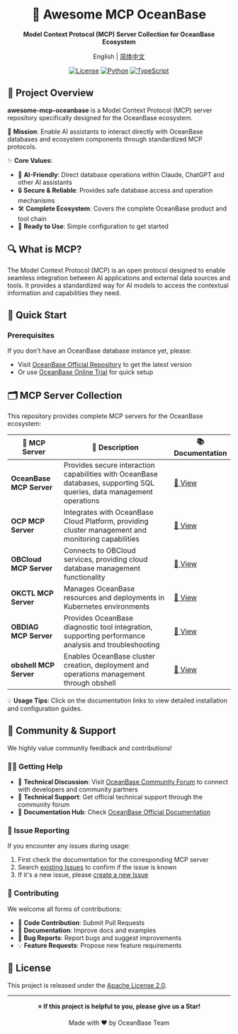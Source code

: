 <div align="center">

# 🌊 Awesome MCP OceanBase

**Model Context Protocol (MCP) Server Collection for OceanBase Ecosystem**

English | [简体中文](README_CN.md)

[![License](https://img.shields.io/badge/License-Apache%202.0-blue.svg)](LICENSE)
[![Python](https://img.shields.io/badge/Python-3.8+-green.svg)](https://python.org)
[![TypeScript](https://img.shields.io/badge/TypeScript-5.0+-blue.svg)](https://www.typescriptlang.org/)

</div>

## 📖 Project Overview

**awesome-mcp-oceanbase** is a Model Context Protocol (MCP) server repository specifically designed for the OceanBase ecosystem.

🎯 **Mission**: Enable AI assistants to interact directly with OceanBase databases and ecosystem components through standardized MCP protocols.

✨ **Core Values**:
- 🤖 **AI-Friendly**: Direct database operations within Claude, ChatGPT and other AI assistants
- 🔒 **Secure & Reliable**: Provides safe database access and operation mechanisms
- 🛠️ **Complete Ecosystem**: Covers the complete OceanBase product and tool chain
- 🚀 **Ready to Use**: Simple configuration to get started

## 🔍 What is MCP?

The Model Context Protocol (MCP) is an open protocol designed to enable seamless integration between AI applications and external data sources and tools. It provides a standardized way for AI models to access the contextual information and capabilities they need.

## 🚀 Quick Start

### Prerequisites

If you don't have an OceanBase database instance yet, please:
- Visit [OceanBase Official Repository](https://github.com/oceanbase/oceanbase) to get the latest version
- Or use [OceanBase Online Trial](https://www.oceanbase.com/free-trial) for quick setup

## 🗂️ MCP Server Collection

This repository provides complete MCP servers for the OceanBase ecosystem:

<table>
<thead>
<tr>
<th width="25%">🔧 MCP Server</th>
<th width="60%">📝 Description</th>
<th width="15%">📚 Documentation</th>
</tr>
</thead>
<tbody>
<tr>
<td><strong>OceanBase MCP Server</strong></td>
<td>Provides secure interaction capabilities with OceanBase databases, supporting SQL queries, data management operations</td>
<td><a href="src/oceanbase_mcp_server/README.md">📖 View</a></td>
</tr>
<tr>
<td><strong>OCP MCP Server</strong></td>
<td>Integrates with OceanBase Cloud Platform, providing cluster management and monitoring capabilities</td>
<td><a href="doc/ocp_mcp_server.md">📖 View</a></td>
</tr>
<tr>
<td><strong>OBCloud MCP Server</strong></td>
<td>Connects to OBCloud services, providing cloud database management functionality</td>
<td><a href="src/obcloud_mcp_server/README.md">📖 View</a></td>
</tr>
<tr>
<td><strong>OKCTL MCP Server</strong></td>
<td>Manages OceanBase resources and deployments in Kubernetes environments</td>
<td><a href="doc/okctl_mcp_server.md">📖 View</a></td>
</tr>
<tr>
<td><strong>OBDIAG MCP Server</strong></td>
<td>Provides OceanBase diagnostic tool integration, supporting performance analysis and troubleshooting</td>
<td><a href="doc/obdiag_mcp_server.md">📖 View</a></td>
</tr>
<tr>
<td><strong>obshell MCP Server</strong></td>
<td>Enables OceanBase cluster creation, deployment and operations management through obshell</td>
<td><a href="doc/obshell_mcp_server.md">📖 View</a></td>
</tr>
</tbody>
</table>

💡 **Usage Tips**: Click on the documentation links to view detailed installation and configuration guides.

## 💬 Community & Support

We highly value community feedback and contributions!

### 🙋‍♀️ Getting Help

- 💬 **Technical Discussion**: Visit [OceanBase Community Forum](https://ask.oceanbase.com) to connect with developers and community partners
- 📧 **Technical Support**: Get official technical support through the community forum
- 📖 **Documentation Hub**: Check [OceanBase Official Documentation](https://www.oceanbase.com/docs)

### 🐛 Issue Reporting

If you encounter any issues during usage:

1. First check the documentation for the corresponding MCP server
2. Search [existing Issues](https://github.com/oceanbase/mcp-oceanbase/issues) to confirm if the issue is known
3. If it's a new issue, please [create a new Issue](https://github.com/oceanbase/mcp-oceanbase/issues/new)

### 🤝 Contributing

We welcome all forms of contributions:

- 🔧 **Code Contribution**: Submit Pull Requests
- 📝 **Documentation**: Improve docs and examples
- 🐛 **Bug Reports**: Report bugs and suggest improvements
- 💡 **Feature Requests**: Propose new feature requirements

## 📄 License

This project is released under the [Apache License 2.0](LICENSE).

---

<div align="center">

**⭐ If this project is helpful to you, please give us a Star!**

Made with ❤️ by OceanBase Team

</div>
